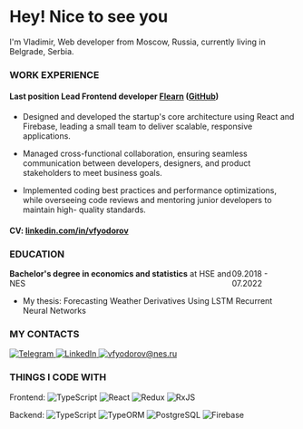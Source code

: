 # Hey! Nice to see you
I'm Vladimir, Web developer from Moscow, Russia, currently living in Belgrade, Serbia.

### WORK EXPERIENCE

#### Last position Lead Frontend developer <a href="https://flearn.net">Flearn</a> (<a href="https://github.com/sulianova/flearn-frontend">GitHub</a>)

* Designed and developed the startup's core architecture using React and Firebase, leading a small team to deliver scalable, responsive applications.

* Managed cross-functional collaboration, ensuring seamless communication between developers, designers, and product stakeholders to meet business goals.

* Implemented coding best practices and performance optimizations, while overseeing code reviews and mentoring junior developers to maintain high- quality standards.

#### CV: <a href="https://www.linkedin.com/in/vfyodorov/">linkedin.com/in/vfyodorov</a>

### EDUCATION

<div style="display: flex; justify-content: space-between;">
  <div>
    <span style="font-weight: bold">Bachelor's degree in economics and statistics</span>
    at HSE and NES
  </div>
  <div>09.2018 - 07.2022</div>
</div>

* My thesis: Forecasting Weather Derivatives Using LSTM Recurrent Neural Networks

### MY CONTACTS
<a href="https://t.me/v_fyodorov">
  <img alt="Telegram" src="https://img.shields.io/badge/Telegram-2CA5E0?style=flat-squeare&logo=telegram&logoColor=white" />
</a>  
<a href="https://www.linkedin.com/in/vfyodorov/">
  <img alt="LinkedIn" src="https://img.shields.io/badge/-LinkedIn-blue?style=flat-square&logo=Linkedin&logoColor=white&link=https://www.linkedin.com/in/pireseduardo/" />
</a>  
<a href="mailto:vfyodorov@nes.ru">
  <img alt="vfyodorov@nes.ru" src="https://img.shields.io/badge/vfyodorov%40nes.ru-blue" />
</a>

### THINGS I CODE WITH
<p>
  Frontend: 
  <img alt="TypeScript" src="https://img.shields.io/badge/-TypeScript-007ACC?style=flat-square&logo=typescript&logoColor=white" />
  <img alt="React" src="https://img.shields.io/badge/-React-45b8d8?style=flat-square&logo=react&logoColor=white" />
  <img alt="Redux" src="https://img.shields.io/badge/-Redux-764ABC?style=flat-square&logo=redux&logoColor=white" />
  <img alt="RxJS" src="https://img.shields.io/badge/-RxJS-FF00FF"/>
</p>
<p>
  Backend:
  <img alt="TypeScript" src="https://img.shields.io/badge/-TypeScript-007ACC?style=flat-square&logo=typescript&logoColor=white" />
  <img alt="TypeORM" src="https://img.shields.io/badge/-TypeORM-FF5733" />
  <img alt="PostgreSQL" src="https://img.shields.io/badge/-PostgreSQL-4169E1?style=flat-square&logo=postgresql&logoColor=white" />
  <img alt="Firebase" src="https://img.shields.io/badge/Firebase-yellow" />
</p>
